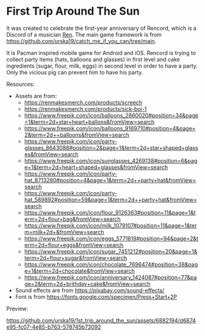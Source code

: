 # First Trip Around The Sun
It was created to celebrate the first-year anniversary of Rencord, which is a Discord of a musician [Ren](https://www.youtube.com/channel/UCqq3VcwPGseErHUa0-xLInQ). The main game framework is from https://github.com/urska19/catch_me_if_you_can/tree/main.

It is Pacman inspired mobile game for Android and iOS. Rencord is trying to collect party items (hats, balloons and glasses) in first level and cake ingredients (sugar, flour, milk, eggs) in second level in order to have a party. Only the vicious pig can prevent him to have his party.

Resources:
- Assets are from:
  - https://renmakesmerch.com/products/screech
  - https://renmakesmerch.com/products/sick-boi-1
  - https://www.freepik.com/icon/balloons_2860020#position=34&page=1&term=2d+star+heart+ballons&fromView=search
  - https://www.freepik.com/icon/balloons_9169710#position=4&page=2&term=2d++balloons&fromView=search
  - https://www.freepik.com/icon/party-glasses_8643088#position=2&page=1&term=2d+star+shaped+glasses&fromView=search
  - https://www.freepik.com/icon/sunglasses_4269138#position=6&page=1&term=2d+heart+shaped+glasses&fromView=search
  - https://www.freepik.com/icon/party-hat_8713280#position=4&page=1&term=2d++party+hat&fromView=search
  - https://www.freepik.com/icon/party-hat_589892#position=59&page=1&term=2d++party+hat&fromView=search
  - https://www.freepik.com/icon/flour_9126363#position=11&page=1&term=2d+flour+bag&fromView=search
  - https://www.freepik.com/icon/milk_1079107#position=11&page=1&term=milk+2d+&fromView=search
  - https://www.freepik.com/icon/eggs_5771819#position=94&page=2&term=2d+flour+eggs&fromView=search
  - https://www.freepik.com/icon/sugar_7451212#position=20&page=1&term=2d+flour+sugar&fromView=search
  - https://www.freepik.com/icon/chocolate_7696474#position=38&page=1&term=2d+chocolate&fromView=search
  - https://www.freepik.com/icon/anniversary_1424087#position=77&page=2&term=2d+brithday+cake&fromView=search
- Sound effects are from https://pixabay.com/sound-effects/
- Font is from https://fonts.google.com/specimen/Press+Start+2P

Preview: 

https://github.com/urska19/1st_trip_around_the_sun/assets/6882194/d6874e95-fc07-4e85-b763-578745b73092
